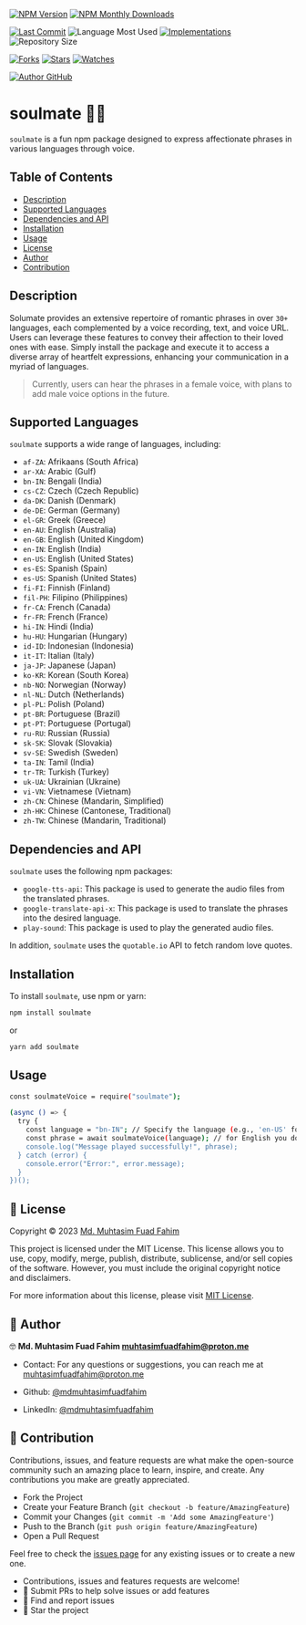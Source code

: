 [![NPM Version](https://img.shields.io/npm/v/soulmate.svg?style=flat-square)](https://www.npmjs.com/package/soulmate) [![NPM Monthly Downloads](https://img.shields.io/npm/dm/soulmate?style=flat-square)](https://npmjs.org/package/soulmate)

[![Last Commit](https://img.shields.io/github/last-commit/mdmuhtasimfuadfahim/soulmate?style=flat-square)](https://github.com/mdmuhtasimfuadfahim/soulmate/commits/) ![Language Most Used](https://img.shields.io/github/languages/top/mdmuhtasimfuadfahim/soulmate?style=flat-square) [![Implementations](https://img.shields.io/badge/%F0%9F%92%A1-implementations-8C8E93.svg?style=flat-square)](https://github.com/mdmuhtasimfuadfahim/soulmate/issues) ![Repository Size](https://img.shields.io/github/repo-size/mdmuhtasimfuadfahim/soulmate?style=flat-square)

[![Forks](https://img.shields.io/github/forks/mdmuhtasimfuadfahim/soulmate?style=social)](https://github.com/mdmuhtasimfuadfahim/soulmate/network/members) [![Stars](https://img.shields.io/github/stars/mdmuhtasimfuadfahim/soulmate?style=social)](https://github.com/mdmuhtasimfuadfahim/soulmate/stargazers) [![Watches](https://img.shields.io/github/watchers/mdmuhtasimfuadfahim/soulmate?style=social)](https://github.com/mdmuhtasimfuadfahim/soulmate/watchers)

[![Author GitHub](https://img.shields.io/github/followers/mdmuhtasimfuadfahim?label=Follow&style=social)](https://github.com/mdmuhtasimfuadfahim)

# soulmate 💖🎵

`soulmate` is a fun npm package designed to express affectionate phrases in various languages through voice.

## Table of Contents

- [Description](#description)
- [Supported Languages](#supported-languages)
- [Dependencies and API](#dependencies-and-api)
- [Installation](#installation)
- [Usage](#usage)
- [License](#license)
- [Author](#author)
- [Contribution](#contribution)

## Description

Solumate provides an extensive repertoire of romantic phrases in over `30+` languages, each complemented by a voice recording, text, and voice URL. Users can leverage these features to convey their affection to their loved ones with ease. Simply install the package and execute it to access a diverse array of heartfelt expressions, enhancing your communication in a myriad of languages.

> Currently, users can hear the phrases in a female voice, with plans to add male voice options in the future.

## Supported Languages

`soulmate` supports a wide range of languages, including:

- `af-ZA`: Afrikaans (South Africa)
- `ar-XA`: Arabic (Gulf)
- `bn-IN`: Bengali (India)
- `cs-CZ`: Czech (Czech Republic)
- `da-DK`: Danish (Denmark)
- `de-DE`: German (Germany)
- `el-GR`: Greek (Greece)
- `en-AU`: English (Australia)
- `en-GB`: English (United Kingdom)
- `en-IN`: English (India)
- `en-US`: English (United States)
- `es-ES`: Spanish (Spain)
- `es-US`: Spanish (United States)
- `fi-FI`: Finnish (Finland)
- `fil-PH`: Filipino (Philippines)
- `fr-CA`: French (Canada)
- `fr-FR`: French (France)
- `hi-IN`: Hindi (India)
- `hu-HU`: Hungarian (Hungary)
- `id-ID`: Indonesian (Indonesia)
- `it-IT`: Italian (Italy)
- `ja-JP`: Japanese (Japan)
- `ko-KR`: Korean (South Korea)
- `nb-NO`: Norwegian (Norway)
- `nl-NL`: Dutch (Netherlands)
- `pl-PL`: Polish (Poland)
- `pt-BR`: Portuguese (Brazil)
- `pt-PT`: Portuguese (Portugal)
- `ru-RU`: Russian (Russia)
- `sk-SK`: Slovak (Slovakia)
- `sv-SE`: Swedish (Sweden)
- `ta-IN`: Tamil (India)
- `tr-TR`: Turkish (Turkey)
- `uk-UA`: Ukrainian (Ukraine)
- `vi-VN`: Vietnamese (Vietnam)
- `zh-CN`: Chinese (Mandarin, Simplified)
- `zh-HK`: Chinese (Cantonese, Traditional)
- `zh-TW`: Chinese (Mandarin, Traditional)

## Dependencies and API

`soulmate` uses the following npm packages:

- `google-tts-api`: This package is used to generate the audio files from the translated phrases.
- `google-translate-api-x`: This package is used to translate the phrases into the desired language.
- `play-sound`: This package is used to play the generated audio files.

In addition, `soulmate` uses the `quotable.io` API to fetch random love quotes.

## Installation

To install `soulmate`, use npm or yarn:

```sh
npm install soulmate
```

or

```sh
yarn add soulmate
```

## Usage

```sh
const soulmateVoice = require("soulmate");

(async () => {
  try {
    const language = "bn-IN"; // Specify the language (e.g., 'en-US' for English, 'es-ES' for Spanish, etc.)
    const phrase = await soulmateVoice(language); // for English you don't need to pass the language parameter
    console.log("Message played successfully!", phrase);
  } catch (error) {
    console.error("Error:", error.message);
  }
})();
```

## 📜 License

Copyright © 2023 [Md. Muhtasim Fuad Fahim](https://github.com/mdmuhtasimfuadfahim)

This project is licensed under the MIT License. This license allows you to use, copy, modify, merge, publish, distribute, sublicense, and/or sell copies of the software. However, you must include the original copyright notice and disclaimers.

For more information about this license, please visit [MIT License](https://api.github.com/licenses/mit).

## 👤 Author

🤓 **Md. Muhtasim Fuad Fahim <muhtasimfuadfahim@proton.me>**

- Contact: For any questions or suggestions, you can reach me at [muhtasimfuadfahim@proton.me](mailto:muhtasimfuadfahim@proton.me)

- Github: [@mdmuhtasimfuadfahim](https://github.com/mdmuhtasimfuadfahim)
- LinkedIn: [@mdmuhtasimfuadfahim](https://www.linkedin.com/in/mdmuhtasimfuadfahim)

## 📝 Contribution

Contributions, issues, and feature requests are what make the open-source community such an amazing place to learn, inspire, and create. Any contributions you make are greatly appreciated.

- Fork the Project
- Create your Feature Branch (`git checkout -b feature/AmazingFeature`)
- Commit your Changes (`git commit -m 'Add some AmazingFeature'`)
- Push to the Branch (`git push origin feature/AmazingFeature`)
- Open a Pull Request

Feel free to check the [issues page](https://github.com/mdmuhtasimfuadfahim/soulmate/issues) for any existing issues or to create a new one.

- Contributions, issues and features requests are welcome!
- 📮 Submit PRs to help solve issues or add features
- 🐛 Find and report issues
- 🌟 Star the project
